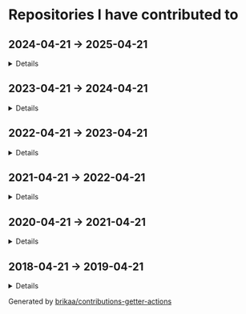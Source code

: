 # Repositories I have contributed to

## 2024-04-21 -> 2025-04-21

<details>

### ⭐ [engineer-man/piston](https://github.com/engineer-man/piston) - [11 commits](https://github.com/engineer-man/piston/commits?author=Brikaa&since=2024-04-21&until=2025-04-22) - JavaScript
A high performance general purpose code execution engine.

### [azzamsa/bilal](https://github.com/azzamsa/bilal) - [1 commit](https://github.com/azzamsa/bilal/commits?author=Brikaa&since=2024-04-21&until=2025-04-22) - Rust
A CLI salah time written in Rust

### [excalidraw-smart-presentation/excalidraw-smart-presentation.github.io](https://github.com/excalidraw-smart-presentation/excalidraw-smart-presentation.github.io) - [114 commits](https://github.com/excalidraw-smart-presentation/excalidraw-smart-presentation.github.io/commits?author=Brikaa&since=2024-04-21&until=2025-04-22) - TypeScript
Excalidraw fork that helps in making presentations with smart animations

### [envicutor/envicutor](https://github.com/envicutor/envicutor) - [89 commits](https://github.com/envicutor/envicutor/commits?author=Brikaa&since=2024-04-21&until=2025-04-22) - Rust
Source code for the Envicutor code execution system.

### [envicutor/documentation](https://github.com/envicutor/documentation) - [35 commits](https://github.com/envicutor/documentation/commits?author=Brikaa&since=2024-04-21&until=2025-04-22) - TeX
Envicutor code execution system documentation

### [envicutor/drafts](https://github.com/envicutor/drafts) - [24 commits](https://github.com/envicutor/drafts/commits?author=Brikaa&since=2024-04-21&until=2025-04-22) - Dockerfile
Issues and drafts for Envicutor

### [Brikaa/dotfiles](https://github.com/Brikaa/dotfiles) - [11 commits](https://github.com/Brikaa/dotfiles/commits?author=Brikaa&since=2024-04-21&until=2025-04-22) - Shell
My dotfiles

### [Brikaa/brikaa.github.io](https://github.com/Brikaa/brikaa.github.io) - [1 commit](https://github.com/Brikaa/brikaa.github.io/commits?author=Brikaa&since=2024-04-21&until=2025-04-22) - HTML
Omar Brikaa's personal website.

### [Brikaa/distributed-systems-assignment-2](https://github.com/Brikaa/distributed-systems-assignment-2) - [93 commits](https://github.com/Brikaa/distributed-systems-assignment-2/commits?author=Brikaa&since=2024-04-21&until=2025-04-22) - Java
Usage of Java EE to implement an elearning system with a microservices architecture

### [Brikaa/security-assignment-2](https://github.com/Brikaa/security-assignment-2) - [68 commits](https://github.com/Brikaa/security-assignment-2/commits?author=Brikaa&since=2024-04-21&until=2025-04-22) - Java
Penetration testing, fixing vulnerabilities

### [Brikaa/ml-assignment-3](https://github.com/Brikaa/ml-assignment-3) - [27 commits](https://github.com/Brikaa/ml-assignment-3/commits?author=Brikaa&since=2024-04-21&until=2025-04-22) - Python
SVM using scikit-learn, MLP and CNN using Keras

### [Brikaa/chrome-images-blur-extension](https://github.com/Brikaa/chrome-images-blur-extension) - [10 commits](https://github.com/Brikaa/chrome-images-blur-extension/commits?author=Brikaa&since=2024-04-21&until=2025-04-22) - JavaScript
A chrome extension that blurs all images.

### [Brikaa/ml-assignment-2](https://github.com/Brikaa/ml-assignment-2) - [5 commits](https://github.com/Brikaa/ml-assignment-2/commits?author=Brikaa&since=2024-04-21&until=2025-04-22) - Python
Decision trees using scikit-learn, KNN from scratch

### [envicutor/docs-builder](https://github.com/envicutor/docs-builder) - [4 commits](https://github.com/envicutor/docs-builder/commits?author=Brikaa&since=2024-04-21&until=2025-04-22) - Makefile
Utilities to build the docs

### [envicutor/assets](https://github.com/envicutor/assets) - [1 commit](https://github.com/envicutor/assets/commits?author=Brikaa&since=2024-04-21&until=2025-04-22) - no primary language
no description

### [Brikaa/security-rsa-task](https://github.com/Brikaa/security-rsa-task) - [1 commit](https://github.com/Brikaa/security-rsa-task/commits?author=Brikaa&since=2024-04-21&until=2025-04-22) - C++
no description

</details>

## 2023-04-21 -> 2024-04-21

<details>

### ⭐ [antonkomarev/github-profile-views-counter](https://github.com/antonkomarev/github-profile-views-counter) - [2 commits](https://github.com/antonkomarev/github-profile-views-counter/commits?author=Brikaa&since=2023-04-21&until=2024-04-22) - PHP
It counts how many times your GitHub profile has been viewed. Free cloud micro-service.

### ⭐ [engineer-man/piston](https://github.com/engineer-man/piston) - [6 commits](https://github.com/engineer-man/piston/commits?author=Brikaa&since=2023-04-21&until=2024-04-22) - JavaScript
A high performance general purpose code execution engine.

### [envicutor/envicutor](https://github.com/envicutor/envicutor) - [20 commits](https://github.com/envicutor/envicutor/commits?author=Brikaa&since=2023-04-21&until=2024-04-22) - Rust
Source code for the Envicutor code execution system.

### [Brikaa/gpa-calculator](https://github.com/Brikaa/gpa-calculator) - [1 commit](https://github.com/Brikaa/gpa-calculator/commits?author=Brikaa&since=2023-04-21&until=2024-04-22) - JavaScript
Calculate your expected GPA on http://newecom.fci.cu.edu.eg/

### [envicutor/drafts](https://github.com/envicutor/drafts) - [109 commits](https://github.com/envicutor/drafts/commits?author=Brikaa&since=2023-04-21&until=2024-04-22) - Dockerfile
Issues and drafts for Envicutor

### [zeitwlamoon/zeitwlamoon.github.io](https://github.com/zeitwlamoon/zeitwlamoon.github.io) - [77 commits](https://github.com/zeitwlamoon/zeitwlamoon.github.io/commits?author=Brikaa&since=2023-04-21&until=2024-04-22) - HTML
Discover Egypt through the eyes of Zeit W Lamoon, the Dubai-based destination to a culinary taste sensation. Established in 2021, Zeit W Lamoon means ‘Oil and lemon,’ which form an authentic Egyptian mixture to spice up the “Fava Beans” dish, also known as “Foul Medammes,” the primary element of Egyptian street food.

### [Brikaa/dotfiles](https://github.com/Brikaa/dotfiles) - [41 commits](https://github.com/Brikaa/dotfiles/commits?author=Brikaa&since=2023-04-21&until=2024-04-22) - Shell
My dotfiles

### [Ali-Esmat/SW-Tools-Project](https://github.com/Ali-Esmat/SW-Tools-Project) - [39 commits](https://github.com/Ali-Esmat/SW-Tools-Project/commits?author=Brikaa&since=2023-04-21&until=2024-04-22) - Java
no description

### [fci-ai-project/ai-project](https://github.com/fci-ai-project/ai-project) - [19 commits](https://github.com/fci-ai-project/ai-project/commits?author=Brikaa&since=2023-04-21&until=2024-04-22) - Prolog
Single-player Connect-N game using configurable Minimax and Alpha-Beta pruning algorithms

### [Brikaa/piston-test-tools](https://github.com/Brikaa/piston-test-tools) - [5 commits](https://github.com/Brikaa/piston-test-tools/commits?author=Brikaa&since=2023-04-21&until=2024-04-22) - Python
no description

### [Brikaa/newecom-monitor](https://github.com/Brikaa/newecom-monitor) - [3 commits](https://github.com/Brikaa/newecom-monitor/commits?author=Brikaa&since=2023-04-21&until=2024-04-22) - Python
Monitor the registration status in http://newecom.fci-cu.edu.eg/

### [Brikaa/problem-solving](https://github.com/Brikaa/problem-solving) - [132 commits](https://github.com/Brikaa/problem-solving/commits?author=Brikaa&since=2023-04-21&until=2024-04-22) - C++
Problems solved in the problem solving course

### [Brikaa/contributions-getter-actions](https://github.com/Brikaa/contributions-getter-actions) - [108 commits](https://github.com/Brikaa/contributions-getter-actions/commits?author=Brikaa&since=2023-04-21&until=2024-04-22) - TypeScript
A highly configurable GitHub Action can be used to update your profile's README with the repositories you have committed in

### [Brikaa/tools-3-project](https://github.com/Brikaa/tools-3-project) - [87 commits](https://github.com/Brikaa/tools-3-project/commits?author=Brikaa&since=2023-04-21&until=2024-04-22) - Go
no description

### [Brikaa/distributed-systems-assignment-1](https://github.com/Brikaa/distributed-systems-assignment-1) - [45 commits](https://github.com/Brikaa/distributed-systems-assignment-1/commits?author=Brikaa&since=2023-04-21&until=2024-04-22) - Java
Socket programming to create a book borrowing application

### [Brikaa/web-engineering-project](https://github.com/Brikaa/web-engineering-project) - [41 commits](https://github.com/Brikaa/web-engineering-project/commits?author=Brikaa&since=2023-04-21&until=2024-04-22) - PHP
no description

### [Brikaa/testing-assignment-1](https://github.com/Brikaa/testing-assignment-1) - [34 commits](https://github.com/Brikaa/testing-assignment-1/commits?author=Brikaa&since=2023-04-21&until=2024-04-22) - HTML
JUnit, graph coverage

### [Brikaa/security-assignment-1](https://github.com/Brikaa/security-assignment-1) - [29 commits](https://github.com/Brikaa/security-assignment-1/commits?author=Brikaa&since=2023-04-21&until=2024-04-22) - JavaScript
DES, RSA, penetration testing, security improvements to an open-source website

### [seam-project/seam-project](https://github.com/seam-project/seam-project) - [29 commits](https://github.com/seam-project/seam-project/commits?author=Brikaa&since=2023-04-21&until=2024-04-22) - no primary language
no description

### [Brikaa/contributions-getter](https://github.com/Brikaa/contributions-getter) - [24 commits](https://github.com/Brikaa/contributions-getter/commits?author=Brikaa&since=2023-04-21&until=2024-04-22) - TypeScript
A JavaScript/TypeScript library that gets all of the repositories a user has contributed to since their account's creation

### [Brikaa/soft-computing-assignment-3](https://github.com/Brikaa/soft-computing-assignment-3) - [21 commits](https://github.com/Brikaa/soft-computing-assignment-3/commits?author=Brikaa&since=2023-04-21&until=2024-04-22) - Rust
A fuzzy control system

### [Brikaa/soft-computing-assignment-4](https://github.com/Brikaa/soft-computing-assignment-4) - [21 commits](https://github.com/Brikaa/soft-computing-assignment-4/commits?author=Brikaa&since=2023-04-21&until=2024-04-22) - Rust
A neural network with configurable number of layers and activation functions

### [Brikaa/theory-assignment-2](https://github.com/Brikaa/theory-assignment-2) - [20 commits](https://github.com/Brikaa/theory-assignment-2/commits?author=Brikaa&since=2023-04-21&until=2024-04-22) - Java
NFA, DFA

### [Brikaa/soft-computing-assignment-2](https://github.com/Brikaa/soft-computing-assignment-2) - [18 commits](https://github.com/Brikaa/soft-computing-assignment-2/commits?author=Brikaa&since=2023-04-21&until=2024-04-22) - Rust
Genetic algorithm for curve fitting

### [envicutor/docs-workflows](https://github.com/envicutor/docs-workflows) - [18 commits](https://github.com/envicutor/docs-workflows/commits?author=Brikaa&since=2023-04-21&until=2024-04-22) - no primary language
Common GitHub workflows that are used in building and deploying the docs

### [Brikaa/ml-assignment-1](https://github.com/Brikaa/ml-assignment-1) - [17 commits](https://github.com/Brikaa/ml-assignment-1/commits?author=Brikaa&since=2023-04-21&until=2024-04-22) - HTML
Linear regression using scikit-learn, logistic regression from scratch

### [envicutor/docs-builder](https://github.com/envicutor/docs-builder) - [16 commits](https://github.com/envicutor/docs-builder/commits?author=Brikaa&since=2023-04-21&until=2024-04-22) - Makefile
Utilities to build the docs

### [Brikaa/testing-assignment-2](https://github.com/Brikaa/testing-assignment-2) - [10 commits](https://github.com/Brikaa/testing-assignment-2/commits?author=Brikaa&since=2023-04-21&until=2024-04-22) - RobotFramework
Usage of Robot Framework with Selenium to test the UI of a website (SW Testing assignment)

### [Brikaa/security-des-task](https://github.com/Brikaa/security-des-task) - [10 commits](https://github.com/Brikaa/security-des-task/commits?author=Brikaa&since=2023-04-21&until=2024-04-22) - Rust
no description

### [Brikaa/ai-assignment-2](https://github.com/Brikaa/ai-assignment-2) - [9 commits](https://github.com/Brikaa/ai-assignment-2/commits?author=Brikaa&since=2023-04-21&until=2024-04-22) - Prolog
Usage of BFS or A* algorithm to solve a dominoes and bombs puzzle (AI Assignment)

### [seam-project/unitime-docker](https://github.com/seam-project/unitime-docker) - [9 commits](https://github.com/seam-project/unitime-docker/commits?author=Brikaa&since=2023-04-21&until=2024-04-22) - Shell
no description

### [Brikaa/cpl-js-generic-research](https://github.com/Brikaa/cpl-js-generic-research) - [7 commits](https://github.com/Brikaa/cpl-js-generic-research/commits?author=Brikaa&since=2023-04-21&until=2024-04-22) - C++
A report about generic programming in JavaScript (Concepts of Programming Languages assignment)

### [Brikaa/Brikaa](https://github.com/Brikaa/Brikaa) - [4 commits](https://github.com/Brikaa/Brikaa/commits?author=Brikaa&since=2023-04-21&until=2024-04-22) - no primary language
no description

### [Brikaa/web-engineering-presentation](https://github.com/Brikaa/web-engineering-presentation) - [4 commits](https://github.com/Brikaa/web-engineering-presentation/commits?author=Brikaa&since=2023-04-21&until=2024-04-22) - TypeScript
no description

### [fci-ai-project/fci-ai-project.github.io](https://github.com/fci-ai-project/fci-ai-project.github.io) - [4 commits](https://github.com/fci-ai-project/fci-ai-project.github.io/commits?author=Brikaa&since=2023-04-21&until=2024-04-22) - TeX
no description

### [Brikaa/cloud-task-3](https://github.com/Brikaa/cloud-task-3) - [2 commits](https://github.com/Brikaa/cloud-task-3/commits?author=Brikaa&since=2023-04-21&until=2024-04-22) - Shell
no description

### [Brikaa/theory-task-1](https://github.com/Brikaa/theory-task-1) - [1 commit](https://github.com/Brikaa/theory-task-1/commits?author=Brikaa&since=2023-04-21&until=2024-04-22) - Java
no description

### [Brikaa/theory-task-2](https://github.com/Brikaa/theory-task-2) - [1 commit](https://github.com/Brikaa/theory-task-2/commits?author=Brikaa&since=2023-04-21&until=2024-04-22) - no primary language
no description

### [Brikaa/remote-presentation-control](https://github.com/Brikaa/remote-presentation-control) - [1 commit](https://github.com/Brikaa/remote-presentation-control/commits?author=Brikaa&since=2023-04-21&until=2024-04-22) - HTML
Simple tool to simulate left and right arrow keys remotely

### [seam-project/sonarqube-compose](https://github.com/seam-project/sonarqube-compose) - [1 commit](https://github.com/seam-project/sonarqube-compose/commits?author=Brikaa&since=2023-04-21&until=2024-04-22) - no primary language
no description

### [cs-math/gpa-calc](https://github.com/cs-math/gpa-calc) - [1 commit](https://github.com/cs-math/gpa-calc/commits?author=Brikaa&since=2023-04-21&until=2024-04-22) - Python
Calculate your expected GPA on newecom.fci.cu.edu.eg

</details>

## 2022-04-21 -> 2023-04-21

<details>

### ⭐ [microsoft/vscode](https://github.com/microsoft/vscode) - [1 commit](https://github.com/microsoft/vscode/commits?author=Brikaa&since=2022-04-21&until=2023-04-22) - TypeScript
Visual Studio Code

### ⭐ [excalidraw/excalidraw](https://github.com/excalidraw/excalidraw) - [1 commit](https://github.com/excalidraw/excalidraw/commits?author=Brikaa&since=2022-04-21&until=2023-04-22) - TypeScript
Virtual whiteboard for sketching hand-drawn like diagrams

### ⭐ [engineer-man/piston](https://github.com/engineer-man/piston) - [5 commits](https://github.com/engineer-man/piston/commits?author=Brikaa&since=2022-04-21&until=2023-04-22) - JavaScript
A high performance general purpose code execution engine.

### [engineer-man/emkc](https://github.com/engineer-man/emkc) - [46 commits](https://github.com/engineer-man/emkc/commits?author=Brikaa&since=2022-04-21&until=2023-04-22) - JavaScript
Engineer Man Knowledge Center

### [excalidraw-smart-presentation/excalidraw-smart-presentation.github.io](https://github.com/excalidraw-smart-presentation/excalidraw-smart-presentation.github.io) - [1 commit](https://github.com/excalidraw-smart-presentation/excalidraw-smart-presentation.github.io/commits?author=Brikaa&since=2022-04-21&until=2023-04-22) - TypeScript
Excalidraw fork that helps in making presentations with smart animations

### [cs-math/cs-math.github.io](https://github.com/cs-math/cs-math.github.io) - [1 commit](https://github.com/cs-math/cs-math.github.io/commits?author=Brikaa&since=2022-04-21&until=2023-04-22) - JavaScript
Code for /dev/null team in Cairo University CS-Math Society

### [sda-assignment/sda-assignment](https://github.com/sda-assignment/sda-assignment) - [168 commits](https://github.com/sda-assignment/sda-assignment/commits?author=Brikaa&since=2022-04-21&until=2023-04-22) - Java
Usage of principles learnt in the Software Design and Architecture course to create an abstract e-payment system

### [Brikaa/syntax-warriors](https://github.com/Brikaa/syntax-warriors) - [99 commits](https://github.com/Brikaa/syntax-warriors/commits?author=Brikaa&since=2022-04-21&until=2023-04-22) - JavaScript
no description

### [Brikaa/dotfiles](https://github.com/Brikaa/dotfiles) - [93 commits](https://github.com/Brikaa/dotfiles/commits?author=Brikaa&since=2022-04-21&until=2023-04-22) - Shell
My dotfiles

### [Brikaa/os-semaphore-assignment](https://github.com/Brikaa/os-semaphore-assignment) - [43 commits](https://github.com/Brikaa/os-semaphore-assignment/commits?author=Brikaa&since=2022-04-21&until=2023-04-22) - Java
Producer-consumer problem

### [Brikaa/newecom-monitor](https://github.com/Brikaa/newecom-monitor) - [18 commits](https://github.com/Brikaa/newecom-monitor/commits?author=Brikaa&since=2022-04-21&until=2023-04-22) - Python
Monitor the registration status in http://newecom.fci-cu.edu.eg/

### [Brikaa/sw-tools-lab-task](https://github.com/Brikaa/sw-tools-lab-task) - [14 commits](https://github.com/Brikaa/sw-tools-lab-task/commits?author=Brikaa&since=2022-04-21&until=2023-04-22) - Java
Setting up JBoss EAP 7.1, example REST API

### [Brikaa/piston-test-tools](https://github.com/Brikaa/piston-test-tools) - [12 commits](https://github.com/Brikaa/piston-test-tools/commits?author=Brikaa&since=2022-04-21&until=2023-04-22) - Python
no description

### [Brikaa/faster-blackboard](https://github.com/Brikaa/faster-blackboard) - [9 commits](https://github.com/Brikaa/faster-blackboard/commits?author=Brikaa&since=2022-04-21&until=2023-04-22) - JavaScript
A chrome extension that skips the intermediate page that BlackBoard opens before showing a PDF

### [Brikaa/algo-assignment-3](https://github.com/Brikaa/algo-assignment-3) - [9 commits](https://github.com/Brikaa/algo-assignment-3/commits?author=Brikaa&since=2022-04-21&until=2023-04-22) - C++
Dynamic programming and greedy algorithms problems

### [Brikaa/ai-assignment-2](https://github.com/Brikaa/ai-assignment-2) - [44 commits](https://github.com/Brikaa/ai-assignment-2/commits?author=Brikaa&since=2022-04-21&until=2023-04-22) - Prolog
Usage of BFS or A* algorithm to solve a dominoes and bombs puzzle (AI Assignment)

### [Brikaa/ai-assignment-1](https://github.com/Brikaa/ai-assignment-1) - [32 commits](https://github.com/Brikaa/ai-assignment-1/commits?author=Brikaa&since=2022-04-21&until=2023-04-22) - Prolog
Prolog basics

### [Brikaa/cpl-js-research](https://github.com/Brikaa/cpl-js-research) - [22 commits](https://github.com/Brikaa/cpl-js-research/commits?author=Brikaa&since=2022-04-21&until=2023-04-22) - TeX
Evaluation of different JavaScript language design characteristics (Concepts of Programming Languages assignment)

### [fishing-calendar/fishing-calendar.github.io](https://github.com/fishing-calendar/fishing-calendar.github.io) - [10 commits](https://github.com/fishing-calendar/fishing-calendar.github.io/commits?author=Brikaa&since=2022-04-21&until=2023-04-22) - JavaScript
Shows the spring and neap tide days

### [technomuscles/technomuscles](https://github.com/technomuscles/technomuscles) - [9 commits](https://github.com/technomuscles/technomuscles/commits?author=Brikaa&since=2022-04-21&until=2023-04-22) - no primary language
TechnoMuscles repository (a repository to practice JIRA integration with projects) (Software Process and Quality Management course)

### [Brikaa/seam-quality-attributes](https://github.com/Brikaa/seam-quality-attributes) - [7 commits](https://github.com/Brikaa/seam-quality-attributes/commits?author=Brikaa&since=2022-04-21&until=2023-04-22) - TeX
A report about different quality attributes and metrics of measuring them (SW maintenance assignment)

### [Brikaa/testing-assignment-1](https://github.com/Brikaa/testing-assignment-1) - [6 commits](https://github.com/Brikaa/testing-assignment-1/commits?author=Brikaa&since=2022-04-21&until=2023-04-22) - HTML
JUnit, graph coverage

### [Brikaa/maintenance-models-assignment](https://github.com/Brikaa/maintenance-models-assignment) - [4 commits](https://github.com/Brikaa/maintenance-models-assignment/commits?author=Brikaa&since=2022-04-21&until=2023-04-22) - TeX
A report about why we study SW maintenance and the quick-fix maintenance model

</details>

## 2021-04-21 -> 2022-04-21

<details>

### ⭐ [engineer-man/piston](https://github.com/engineer-man/piston) - [48 commits](https://github.com/engineer-man/piston/commits?author=Brikaa&since=2021-04-21&until=2022-04-22) - JavaScript
A high performance general purpose code execution engine.

### [engineer-man/piston-bot](https://github.com/engineer-man/piston-bot) - [3 commits](https://github.com/engineer-man/piston-bot/commits?author=Brikaa&since=2021-04-21&until=2022-04-22) - Python
I Run Code bot on Discord

### [microsoft/vscode-wiki](https://github.com/microsoft/vscode-wiki) - [2 commits](https://github.com/microsoft/vscode-wiki/commits?author=Brikaa&since=2021-04-21&until=2022-04-22) - no primary language
A repository to make changes to the vscode Wiki on GitHub

### [engineer-man/emkc](https://github.com/engineer-man/emkc) - [32 commits](https://github.com/engineer-man/emkc/commits?author=Brikaa&since=2021-04-21&until=2022-04-22) - JavaScript
Engineer Man Knowledge Center

### [cs-math/cs-math.github.io](https://github.com/cs-math/cs-math.github.io) - [135 commits](https://github.com/cs-math/cs-math.github.io/commits?author=Brikaa&since=2021-04-21&until=2022-04-22) - JavaScript
Code for /dev/null team in Cairo University CS-Math Society

### [Brikaa/gpa-calculator](https://github.com/Brikaa/gpa-calculator) - [7 commits](https://github.com/Brikaa/gpa-calculator/commits?author=Brikaa&since=2021-04-21&until=2022-04-22) - JavaScript
Calculate your expected GPA on http://newecom.fci.cu.edu.eg/

### [Brikaa/solid-geometry-tools](https://github.com/Brikaa/solid-geometry-tools) - [14 commits](https://github.com/Brikaa/solid-geometry-tools/commits?author=Brikaa&since=2021-04-21&until=2022-04-22) - JavaScript
Solid Geometry Tools

### [zeitwlamoon/zeitwlamoon.github.io](https://github.com/zeitwlamoon/zeitwlamoon.github.io) - [53 commits](https://github.com/zeitwlamoon/zeitwlamoon.github.io/commits?author=Brikaa&since=2021-04-21&until=2022-04-22) - HTML
Discover Egypt through the eyes of Zeit W Lamoon, the Dubai-based destination to a culinary taste sensation. Established in 2021, Zeit W Lamoon means ‘Oil and lemon,’ which form an authentic Egyptian mixture to spice up the “Fava Beans” dish, also known as “Foul Medammes,” the primary element of Egyptian street food.

### [Brikaa/dotfiles](https://github.com/Brikaa/dotfiles) - [16 commits](https://github.com/Brikaa/dotfiles/commits?author=Brikaa&since=2021-04-21&until=2022-04-22) - Shell
My dotfiles

### [Brikaa/gram-schmidt-calculator](https://github.com/Brikaa/gram-schmidt-calculator) - [5 commits](https://github.com/Brikaa/gram-schmidt-calculator/commits?author=Brikaa&since=2021-04-21&until=2022-04-22) - JavaScript
no description

### [Brikaa/parking-system-procedural](https://github.com/Brikaa/parking-system-procedural) - [3 commits](https://github.com/Brikaa/parking-system-procedural/commits?author=Brikaa&since=2021-04-21&until=2022-04-22) - Python
no description

### [AbsoluteZero000/Typing_thingy](https://github.com/AbsoluteZero000/Typing_thingy) - [2 commits](https://github.com/AbsoluteZero000/Typing_thingy/commits?author=Brikaa&since=2021-04-21&until=2022-04-22) - JavaScript
typeracer clone thingy

### [Brikaa/brikaa.github.io](https://github.com/Brikaa/brikaa.github.io) - [2 commits](https://github.com/Brikaa/brikaa.github.io/commits?author=Brikaa&since=2021-04-21&until=2022-04-22) - HTML
Omar Brikaa's personal website.

### [Brikaa/piston-test-tools](https://github.com/Brikaa/piston-test-tools) - [1 commit](https://github.com/Brikaa/piston-test-tools/commits?author=Brikaa&since=2021-04-21&until=2022-04-22) - Python
no description

### [cs-math/gpa-calc](https://github.com/cs-math/gpa-calc) - [7 commits](https://github.com/cs-math/gpa-calc/commits?author=Brikaa&since=2021-04-21&until=2022-04-22) - Python
Calculate your expected GPA on newecom.fci.cu.edu.eg

</details>

## 2020-04-21 -> 2021-04-21

<details>

### ⭐ [PyGithub/PyGithub](https://github.com/PyGithub/PyGithub) - [2 commits](https://github.com/PyGithub/PyGithub/commits?author=Brikaa&since=2020-04-21&until=2021-04-22) - Python
Typed interactions with the GitHub API v3

### [engineer-man/emkc](https://github.com/engineer-man/emkc) - [48 commits](https://github.com/engineer-man/emkc/commits?author=Brikaa&since=2020-04-21&until=2021-04-22) - JavaScript
Engineer Man Knowledge Center

### [Open-Source-Project-Collaboration/board-game-playing-ai](https://github.com/Open-Source-Project-Collaboration/board-game-playing-ai) - [35 commits](https://github.com/Open-Source-Project-Collaboration/board-game-playing-ai/commits?author=Brikaa&since=2020-04-21&until=2021-04-22) - Python
Chess AI using Neural Network and Min/Max algorithm and tree pruning

### [projectunic0rn/pub-workspace](https://github.com/projectunic0rn/pub-workspace) - [2 commits](https://github.com/projectunic0rn/pub-workspace/commits?author=Brikaa&since=2020-04-21&until=2021-04-22) - Python
pub workspace apps

### [Open-Source-Project-Collaboration/osc-bot](https://github.com/Open-Source-Project-Collaboration/osc-bot) - [222 commits](https://github.com/Open-Source-Project-Collaboration/osc-bot/commits?author=Brikaa&since=2020-04-21&until=2021-04-22) - Python
A discord bot that automates the process of voting on and creating projects and GitHub teams.

### [Open-Source-Project-Collaboration/blockchain-distributed-streaming-api](https://github.com/Open-Source-Project-Collaboration/blockchain-distributed-streaming-api) - [1 commit](https://github.com/Open-Source-Project-Collaboration/blockchain-distributed-streaming-api/commits?author=Brikaa&since=2020-04-21&until=2021-04-22) - no primary language
no description

</details>

## 2018-04-21 -> 2019-04-21

<details>

### ⭐ [geekcomputers/Python](https://github.com/geekcomputers/Python) - [1 commit](https://github.com/geekcomputers/Python/commits?author=Brikaa&since=2018-04-21&until=2019-04-22) - Python
My Python Examples

</details>

Generated by [brikaa/contributions-getter-actions](https://github.com/brikaa/contributions-getter-actions)

